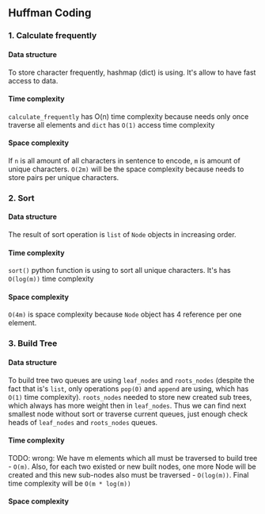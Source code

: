 ## Huffman Coding

### 1. Calculate frequently

#### Data structure
To store character frequently, hashmap (dict) is using. It's allow to have fast access to data.

#### Time complexity
`calculate_frequently` has O(n) time complexity because needs only once traverse all elements and `dict` has `O(1)` access
time complexity

#### Space complexity
If `n` is all amount of all characters in sentence to encode, `m` is amount of unique characters. `O(2m)` will be the 
space complexity because needs to store pairs per unique characters.

### 2. Sort

#### Data structure
The result of sort operation is `list` of `Node` objects in increasing order.  

#### Time complexity
`sort()` python function is using to sort all unique characters. It's has `O(log(m))` time complexity

#### Space complexity
`O(4m)` is space complexity because `Node` object has 4 reference per one element. 

### 3. Build Tree

#### Data structure
To build tree two queues are using `leaf_nodes` and `roots_nodes` (despite the fact that is's `list`, only operations
 `pop(0)` and `append` are using, which has `O(1)` time complexity). `roots_nodes` needed to store new created sub trees, 
 which always has more weight then in `leaf_nodes`. Thus we can find next smallest node without sort or traverse current 
 queues, just enough check heads of `leaf_nodes` and `roots_nodes` queues.
   
#### Time complexity


TODO: wrong:
We have m elements which all must be traversed to build tree - `O(m)`. Also, for each two existed or new built nodes, 
one more Node will be created and this new sub-nodes also must be traversed - `O(log(m))`. Final time complexity will be 
`O(m * log(m))`


#### Space complexity
